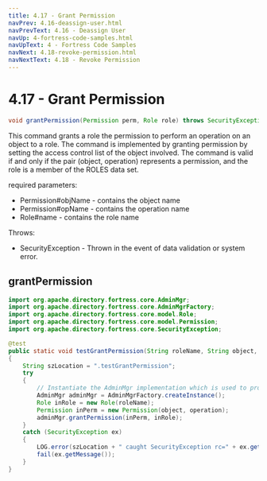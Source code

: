 ```yaml
---
title: 4.17 - Grant Permission
navPrev: 4.16-deassign-user.html
navPrevText: 4.16 - Deassign User
navUp: 4-fortress-code-samples.html
navUpText: 4 - Fortress Code Samples
navNext: 4.18-revoke-permission.html
navNextText: 4.18 - Revoke Permission
---
```


# 4.17 - Grant Permission

```java
void grantPermission(Permission perm, Role role) throws SecurityException
```

This command grants a role the permission to perform an operation on an object to a role. 
The command is implemented by granting permission by setting the access control list of the object involved. 
The command is valid if and only if the pair (object, operation) represents a permission, and the role is a member of the ROLES data set.

required parameters:
- Permission#objName - contains the object name
- Permission#opName - contains the operation name
- Role#name - contains the role name

Throws:
- SecurityException - Thrown in the event of data validation or system error.

## grantPermission

```java
import org.apache.directory.fortress.core.AdminMgr;
import org.apache.directory.fortress.core.AdminMgrFactory;
import org.apache.directory.fortress.core.model.Role;
import org.apache.directory.fortress.core.model.Permission;
import org.apache.directory.fortress.core.SecurityException;

@test
public static void testGrantPermission(String roleName, String object, String operation)
{
    String szLocation = ".testGrantPermission";
    try
    {
        // Instantiate the AdminMgr implementation which is used to provision RBAC policies.
        AdminMgr adminMgr = AdminMgrFactory.createInstance();
        Role inRole = new Role(roleName);
        Permission inPerm = new Permission(object, operation);
        adminMgr.grantPermission(inPerm, inRole);
    }
    catch (SecurityException ex)
    {
        LOG.error(szLocation + " caught SecurityException rc=" + ex.getErrorId() + ", msg=" + ex.getMessage(), ex);
        fail(ex.getMessage());
    }
}
```
